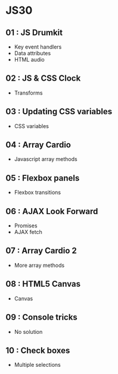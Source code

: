 # JS30

## 01 : JS Drumkit
+ Key event handlers
+ Data attributes
+ HTML audio

## 02 : JS & CSS Clock
+ Transforms

## 03 : Updating CSS variables
+ CSS variables

## 04 : Array Cardio
+ Javascript array methods

## 05 : Flexbox panels
+ Flexbox transitions

## 06 : AJAX Look Forward
+ Promises
+ AJAX fetch

## 07 : Array Cardio 2
+ More array methods

## 08 : HTML5 Canvas
+ Canvas

## 09 : Console tricks
+ No solution

## 10 : Check boxes
+ Multiple selections